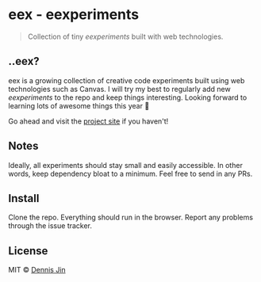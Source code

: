 # eex - eexperiments

> Collection of tiny *eexperiments* built with web technologies.

## ..eex?

eex is a growing collection of creative code experiments built using web technologies such as Canvas. I will try my best to regularly add new *eexperiments* to the repo and keep things interesting. Looking forward to learning lots of awesome things this year :goat:

 Go ahead and visit the [project site](http://tofuness.github.io/eex/) if you haven't!

## Notes

Ideally, all experiments should stay small and easily accessible. In other words, keep dependency bloat to a minimum.
Feel free to send in any PRs.

## Install

Clone the repo. Everything should run in the browser. Report any problems through the issue tracker.

## License

MIT © [Dennis Jin](https://github.com/tofuness)
